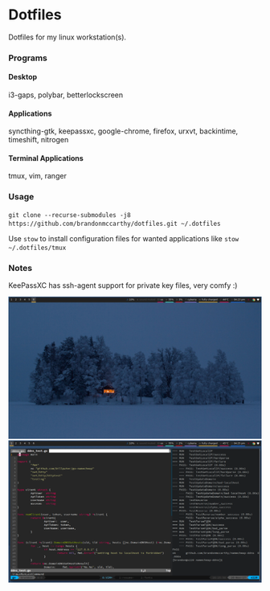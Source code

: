 # Dotfiles

Dotfiles for my linux workstation(s).

### Programs

#### Desktop
i3-gaps, polybar, betterlockscreen

#### Applications
syncthing-gtk, keepassxc, google-chrome, firefox, urxvt, backintime, timeshift, nitrogen

#### Terminal Applications
tmux, vim, ranger

### Usage
`git clone --recurse-submodules -j8 https://github.com/brandonmccarthy/dotfiles.git ~/.dotfiles`

Use `stow` to install configuration files for wanted applications like `stow ~/.dotfiles/tmux`

### Notes
KeePassXC has ssh-agent support for private key files, very comfy :)

![Clean Desktop](screenshots/clean.png)
![Busy Desktop](screenshots/busy.png)


